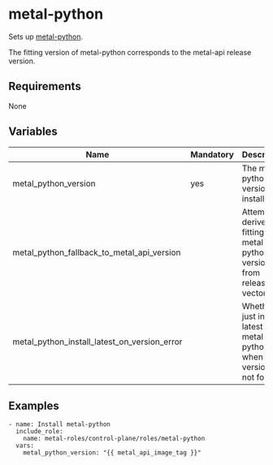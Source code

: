 # metal-python

Sets up [metal-python](https://github.com/metal-stack/metal-python).

The fitting version of metal-python corresponds to the metal-api release version.

## Requirements

None

## Variables

| Name                                         | Mandatory | Description                                                                  |
| -------------------------------------------- | --------- | ---------------------------------------------------------------------------- |
| metal_python_version                         | yes       | The metal-python version to install.                                         |
| metal_python_fallback_to_metal_api_version   |           | Attempts to derive fitting metal-python version from release vector          |
| metal_python_install_latest_on_version_error |           | Whether to just install latest metal-python when given version was not found |

## Examples

```
- name: Install metal-python
  include_role:
    name: metal-roles/control-plane/roles/metal-python
  vars:
    metal_python_version: "{{ metal_api_image_tag }}"
```

